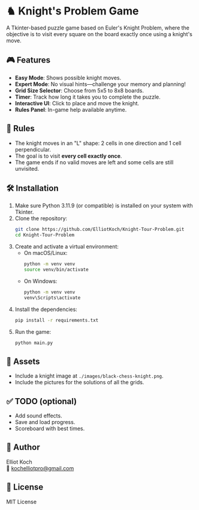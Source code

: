    # ♞ Knight's Problem Game

A Tkinter-based puzzle game based on Euler's Knight Problem, where the objective is to visit every square on the board exactly once using a knight's move.

## 🎮 Features

- **Easy Mode**: Shows possible knight moves.
- **Expert Mode**: No visual hints—challenge your memory and planning!
- **Grid Size Selector**: Choose from 5x5 to 8x8 boards.
- **Timer**: Track how long it takes you to complete the puzzle.
- **Interactive UI**: Click to place and move the knight.
- **Rules Panel**: In-game help available anytime.

## 🧠 Rules

- The knight moves in an "L" shape: 2 cells in one direction and 1 cell perpendicular.
- The goal is to visit **every cell exactly once**.
- The game ends if no valid moves are left and some cells are still unvisited.

## 🛠 Installation

1. Make sure Python 3.11.9 (or compatible) is installed on your system with Tkinter.
2. Clone the repository:
   ```bash
   git clone https://github.com/ElliotKoch/Knight-Tour-Problem.git
   cd Knight-Tour-Problem
   ```
3. Create and activate a virtual environment:
   - On macOS/Linux:
     ```bash
     python -m venv venv
     source venv/bin/activate
     ```
   - On Windows:
     ```cmd
     python -m venv venv
     venv\Scripts\activate
     ```
4. Install the dependencies:
   ```bash
   pip install -r requirements.txt
   ```
5. Run the game:
   ```bash
   python main.py
   ```

## 📁 Assets

- Include a knight image at `./images/black-chess-knight.png`.
- Include the pictures for the solutions of all the grids.

## ✅ TODO (optional)

- Add sound effects.
- Save and load progress.
- Scoreboard with best times.

## 👤 Author

Elliot Koch  
📧 kochelliotpro@gmail.com

## 📄 License

MIT License
